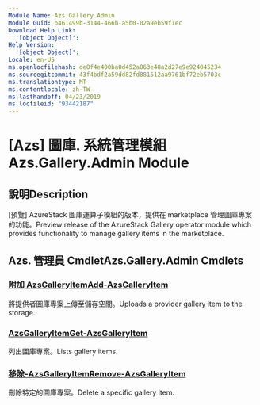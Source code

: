 ```yaml
---
Module Name: Azs.Gallery.Admin
Module Guid: b461499b-3144-466b-a5b0-02a9eb59f1ec
Download Help Link:
  '[object Object]': 
Help Version:
  '[object Object]': 
Locale: en-US
ms.openlocfilehash: de8f4e400ba0d452a863e48a2d27e9e924045234
ms.sourcegitcommit: 43f4bdf2a59dd82fd881512aa9761bf72eb5703c
ms.translationtype: MT
ms.contentlocale: zh-TW
ms.lasthandoff: 04/23/2019
ms.locfileid: "93442187"
---
```

# <span data-ttu-id="3d35c-101">[Azs] 圖庫. 系統管理模組</span><span class="sxs-lookup"><span data-stu-id="3d35c-101">Azs.Gallery.Admin Module</span></span>
## <span data-ttu-id="3d35c-102">說明</span><span class="sxs-lookup"><span data-stu-id="3d35c-102">Description</span></span>
<span data-ttu-id="3d35c-103">[預覽] AzureStack 圖庫運算子模組的版本，提供在 marketplace 管理圖庫專案的功能。</span><span class="sxs-lookup"><span data-stu-id="3d35c-103">Preview release of the AzureStack Gallery operator module which provides functionality to manage gallery items in the marketplace.</span></span>

## <span data-ttu-id="3d35c-104">Azs. 管理員 Cmdlet</span><span class="sxs-lookup"><span data-stu-id="3d35c-104">Azs.Gallery.Admin Cmdlets</span></span>
### [<span data-ttu-id="3d35c-105">附加 AzsGalleryItem</span><span class="sxs-lookup"><span data-stu-id="3d35c-105">Add-AzsGalleryItem</span></span>](Add-AzsGalleryItem.md)
<span data-ttu-id="3d35c-106">將提供者圖庫專案上傳至儲存空間。</span><span class="sxs-lookup"><span data-stu-id="3d35c-106">Uploads a provider gallery item to the storage.</span></span>

### [<span data-ttu-id="3d35c-107">AzsGalleryItem</span><span class="sxs-lookup"><span data-stu-id="3d35c-107">Get-AzsGalleryItem</span></span>](Get-AzsGalleryItem.md)
<span data-ttu-id="3d35c-108">列出圖庫專案。</span><span class="sxs-lookup"><span data-stu-id="3d35c-108">Lists gallery items.</span></span>

### [<span data-ttu-id="3d35c-109">移除-AzsGalleryItem</span><span class="sxs-lookup"><span data-stu-id="3d35c-109">Remove-AzsGalleryItem</span></span>](Remove-AzsGalleryItem.md)
<span data-ttu-id="3d35c-110">刪除特定的圖庫專案。</span><span class="sxs-lookup"><span data-stu-id="3d35c-110">Delete a specific gallery item.</span></span>

